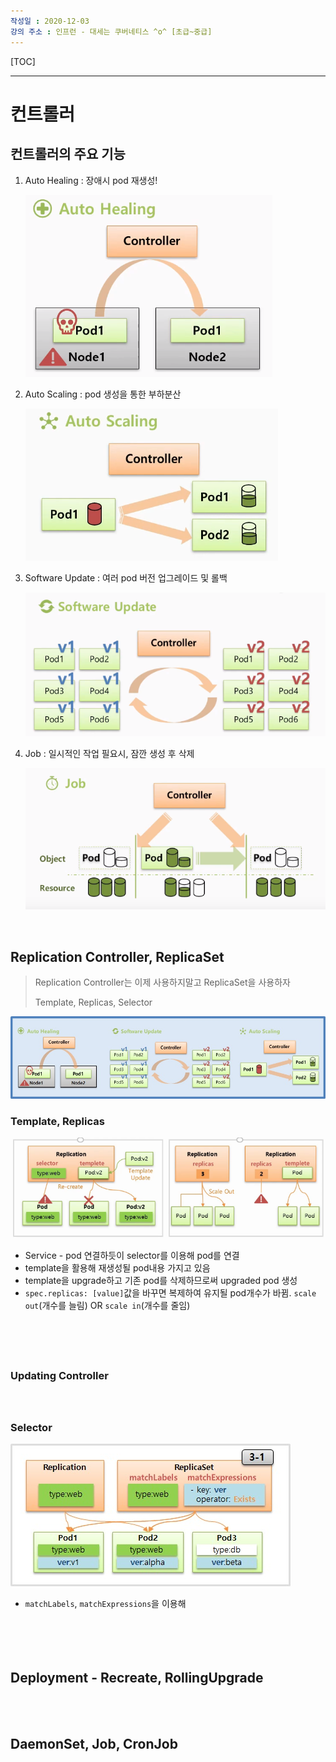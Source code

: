 ```yaml
---
작성일 : 2020-12-03
강의 주소 : 인프런 - 대세는 쿠버네티스 ^o^ [초급~중급]
---
```


[TOC]

------

# 컨트롤러

## 컨트롤러의 주요 기능

1.  Auto Healing : 장애시 pod 재생성!

    ![image-20201203231409595](img/04%20%5B%EA%B8%B0%EC%B4%88%ED%8E%B8%5D%20%EC%BB%A8%ED%8A%B8%EB%A1%A4%EB%9F%AC/image-20201203231409595.png)

2.  Auto Scaling : pod 생성을 통한 부하분산

    ![image-20201203231448425](img/04%20%5B%EA%B8%B0%EC%B4%88%ED%8E%B8%5D%20%EC%BB%A8%ED%8A%B8%EB%A1%A4%EB%9F%AC/image-20201203231448425.png)

3.  Software Update : 여러 pod 버전 업그레이드 및 롤백

    ![image-20201203231527782](img/04%20%5B%EA%B8%B0%EC%B4%88%ED%8E%B8%5D%20%EC%BB%A8%ED%8A%B8%EB%A1%A4%EB%9F%AC/image-20201203231527782.png)

4.  Job : 일시적인 작업 필요시, 잠깐 생성 후 삭제

    ![image-20201203231603951](img/04%20%5B%EA%B8%B0%EC%B4%88%ED%8E%B8%5D%20%EC%BB%A8%ED%8A%B8%EB%A1%A4%EB%9F%AC/image-20201203231603951.png)

<br>

## Replication Controller, ReplicaSet

>   Replication Controller는 이제 사용하지말고 ReplicaSet을 사용하자
>
>   Template, Replicas, Selector

![Controller with Replicastion Controller, ReplicaSet for Kubernetes](img/04%20%5B%EA%B8%B0%EC%B4%88%ED%8E%B8%5D%20%EC%BB%A8%ED%8A%B8%EB%A1%A4%EB%9F%AC/Controller%20with%20Replicastion%20Controller,%20ReplicaSet%20for%20Kubernetes.jpg)

### Template, Replicas

![image-20201203232316587](img/04%20%5B%EA%B8%B0%EC%B4%88%ED%8E%B8%5D%20%EC%BB%A8%ED%8A%B8%EB%A1%A4%EB%9F%AC/image-20201203232316587.png)

-   Service - pod 연결하듯이 selector를 이용해 pod를 연결
-   template을 활용해 재생성될 pod내용 가지고 있음
-   template을 upgrade하고 기존 pod를 삭제하므로써 upgraded pod 생성
-   `spec.replicas: [value]`값을 바꾸면 복제하여 유지될 pod개수가 바뀜. `scale out`(개수를 늘림) OR `scale in`(개수를 줄임)

####

```yaml

```

####

```yaml

```

<br>

### Updating Controller

### 

<br>

### Selector

![Match with Replication, ReplicaSet for Kubernetes](img/04%20%5B%EA%B8%B0%EC%B4%88%ED%8E%B8%5D%20%EC%BB%A8%ED%8A%B8%EB%A1%A4%EB%9F%AC/Match%20with%20Replication,%20ReplicaSet%20for%20Kubernetes.jpg)

-   `matchLabels`, `matchExpressions`을 이용해

####

```yaml

```



<br>

<br>

## Deployment - Recreate, RollingUpgrade





<br>

<br>

## DaemonSet, Job, CronJob



